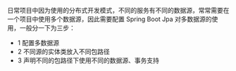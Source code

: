 日常项目中因为使用的分布式开发模式，不同的服务有不同的数据源，常常需要在一个项目中使用多个数据源，因此需要配置 Spring Boot Jpa 对多数据源的使用，一般分一下为三步：

-   1 配置多数据源
-   2 不同源的实体类放入不同包路径
-   3 声明不同的包路径下使用不同的数据源、事务支持